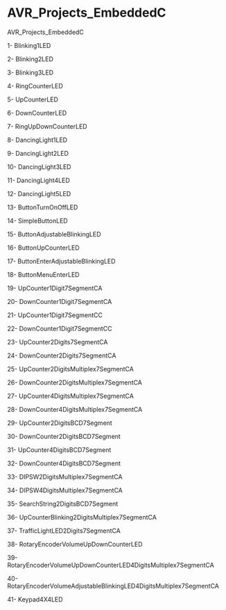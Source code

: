 # AVR_Projects_EmbeddedC
AVR_Projects_EmbeddedC

1- Blinking1LED

2- Blinking2LED

3- Blinking3LED

4- RingCounterLED

5- UpCounterLED

6- DownCounterLED

7- RingUpDownCounterLED

8- DancingLight1LED

9- DancingLight2LED

10- DancingLight3LED

11- DancingLight4LED

12- DancingLight5LED

13- ButtonTurnOnOffLED

14- SimpleButtonLED

15- ButtonAdjustableBlinkingLED

16- ButtonUpCounterLED

17- ButtonEnterAdjustableBlinkingLED

18- ButtonMenuEnterLED

19- UpCounter1Digit7SegmentCA

20- DownCounter1Digit7SegmentCA

21- UpCounter1Digit7SegmentCC

22- DownCounter1Digit7SegmentCC

23- UpCounter2Digits7SegmentCA

24- DownCounter2Digits7SegmentCA

25- UpCounter2DigitsMultiplex7SegmentCA

26- DownCounter2DigitsMultiplex7SegmentCA

27- UpCounter4DigitsMultiplex7SegmentCA

28- DownCounter4DigitsMultiplex7SegmentCA

29- UpCounter2DigitsBCD7Segment

30- DownCounter2DigitsBCD7Segment

31- UpCounter4DigitsBCD7Segment

32- DownCounter4DigitsBCD7Segment

33- DIPSW2DigitsMultiplex7SegmentCA

34- DIPSW4DigitsMultiplex7SegmentCA

35- SearchString2DigitsBCD7Segment

36- UpCounterBlinking2DigitsMultiplex7SegmentCA

37- TrafficLightLED2Digits7SegmentCA

38- RotaryEncoderVolumeUpDownCounterLED

39- RotaryEncoderVolumeUpDownCounterLED4DigitsMultiplex7SegmentCA

40- RotaryEncoderVolumeAdjustableBlinkingLED4DigitsMultiplex7SegmentCA

41- Keypad4X4LED
